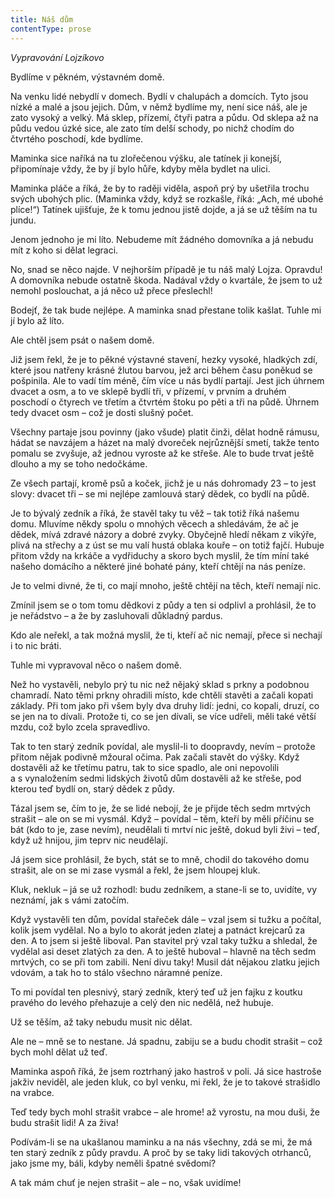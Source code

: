 ```yaml
---
title: Náš dům
contentType: prose
---
```


<section>

<div class="centered">

<div class="verse">

_Vypravování Lojzíkovo_

</div>

</div>

</section>

<section>

Bydlíme v pěkném, výstavném domě.

Na venku lidé nebydlí v domech. Bydlí v chalupách a domcích. Tyto jsou nízké a malé a jsou jejich. Dům, v němž bydlíme my, není sice náš, ale je zato vysoký a velký. Má sklep, přízemí, čtyři patra a půdu. Od sklepa až na půdu vedou úzké sice, ale zato tím delší schody, po nichž chodím do čtvrtého poschodí, kde bydlíme.

Maminka sice naříká na tu zlořečenou výšku, ale tatínek ji konejší, připomínaje vždy, že by jí bylo hůře, kdyby měla bydlet na ulici.

Maminka pláče a říká, že by to raději viděla, aspoň prý by ušetřila trochu svých ubohých plic. (Maminka vždy, když se rozkašle, říká: „Ach, mé ubohé plíce!“) Tatínek ujišťuje, že k tomu jednou jistě dojde, a já se už těším na tu jundu.

Jenom jednoho je mi líto. Nebudeme mít žádného domovníka a já nebudu mít z koho si dělat legraci.

No, snad se něco najde. V nejhorším případě je tu náš malý Lojza. Opravdu! A domovníka nebude ostatně škoda. Nadával vždy o kvartále, že jsem to už nemohl poslouchat, a já něco už přece přeslechl!

Bodejť, že tak bude nejlépe. A maminka snad přestane tolik kašlat. Tuhle mi jí bylo až líto.

Ale chtěl jsem psát o našem domě.

Již jsem řekl, že je to pěkné výstavné stavení, hezky vysoké, hladkých zdí, které jsou natřeny krásné žlutou barvou, jež arci během času poněkud se pošpinila. Ale to vadí tím méně, čím více u nás bydlí partají. Jest jich úhrnem dvacet a osm, a to ve sklepě bydlí tři, v přízemí, v prvním a druhém poschodí o čtyrech ve třetím a čtvrtém štoku po pěti a tři na půdě. Úhrnem tedy dvacet osm – což je dosti slušný počet.

Všechny partaje jsou povinny (jako všude) platit činži, dělat hodně rámusu, hádat se navzájem a házet na malý dvoreček nejrůznější smetí, takže tento pomalu se zvyšuje, až jednou vyroste až ke střeše. Ale to bude trvat ještě dlouho a my se toho nedočkáme.

Ze všech partají, kromě psů a koček, jichž je u nás dohromady 23 – to jest slovy: dvacet tři – se mi nejlépe zamlouvá starý dědek, co bydlí na půdě.

Je to bývalý zedník a říká, že stavěl taky tu věž – tak totiž říká našemu domu. Mluvíme někdy spolu o mnohých věcech a shledávám, že ač je dědek, mívá zdravé názory a dobré zvyky. Obyčejně hledí někam z vikýře, plivá na střechy a z úst se mu valí hustá oblaka kouře – on totiž fajčí. Hubuje přitom vždy na krkáče a vydřiduchy a skoro bych myslil, že tím míní také našeho domácího a některé jiné bohaté pány, kteří chtějí na nás peníze.

Je to velmi divné, že ti, co mají mnoho, ještě chtějí na těch, kteří nemají nic.

Zmínil jsem se o tom tomu dědkovi z půdy a ten si odplivl a prohlásil, že to je neřádstvo – a že by zasluhovali důkladný pardus.

Kdo ale neřekl, a tak možná myslil, že ti, kteří ač nic nemají, přece si nechají i to nic bráti.

Tuhle mi vypravoval něco o našem domě.

Než ho vystavěli, nebylo prý tu nic než nějaký sklad s prkny a podobnou chamradí. Nato těmi prkny ohradili místo, kde chtěli stavěti a začali kopati základy. Při tom jako při všem byly dva druhy lidí: jedni, co kopali, druzí, co se jen na to dívali. Protože ti, co se jen dívali, se více udřeli, měli také větší mzdu, což bylo zcela spravedlivo.

Tak to ten starý zedník povídal, ale myslil-li to doopravdy, nevím – protože přitom nějak podivně mžoural očima. Pak začali stavět do výšky. Když dostavěli až ke třetímu patru, tak to sice spadlo, ale oni nepovolili a s vynaložením sedmi lidských životů dům dostavěli až ke střeše, pod kterou teď bydlí on, starý dědek z půdy.

Tázal jsem se, čím to je, že se lidé nebojí, že je přijde těch sedm mrtvých strašit – ale on se mi vysmál. Když – povídal – těm, kteří by měli příčinu se bát (kdo to je, zase nevím), neudělali ti mrtví nic ještě, dokud byli živi – teď, když už hnijou, jim teprv nic neudělají.

Já jsem sice prohlásil, že bych, stát se to mně, chodil do takového domu strašit, ale on se mi zase vysmál a řekl, že jsem hloupej kluk.

Kluk, nekluk – já se už rozhodl: budu zedníkem, a stane-li se to, uvidíte, vy neznámí, jak s vámi zatočím.

Když vystavěli ten dům, povídal stařeček dále – vzal jsem si tužku a počítal, kolik jsem vydělal. No a bylo to akorát jeden zlatej a patnáct krejcarů za den. A to jsem si ještě liboval. Pan stavitel prý vzal taky tužku a shledal, že vydělal asi deset zlatých za den. A to ještě huboval – hlavně na těch sedm mrtvých, co se při tom zabili. Není divu taky! Musil dát nějakou zlatku jejich vdovám, a tak ho to stálo všechno náramné peníze.

To mi povídal ten plesnivý, starý zedník, který teď už jen fajku z koutku pravého do levého přehazuje a celý den nic nedělá, než hubuje.

Už se těším, až taky nebudu musit nic dělat.

Ale ne – mně se to nestane. Já spadnu, zabiju se a budu chodit strašit – což bych mohl dělat už teď.

Maminka aspoň říká, že jsem roztrhaný jako hastroš v poli. Já sice hastroše jakživ neviděl, ale jeden kluk, co byl venku, mi řekl, že je to takové strašidlo na vrabce.

Teď tedy bych mohl strašit vrabce – ale hrome! až vyrostu, na mou duši, že budu strašit lidi! A za živa!

Podívám-li se na ukašlanou maminku a na nás všechny, zdá se mi, že má ten starý zedník z půdy pravdu. A proč by se taky lidi takových otrhanců, jako jsme my, báli, kdyby neměli špatné svědomí?

A tak mám chuť je nejen strašit – ale – no, však uvidíme!

</section>

